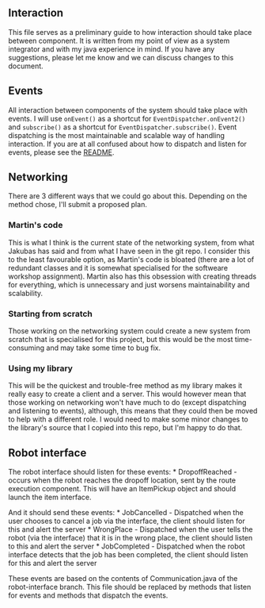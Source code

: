## Interaction
This file serves as a preliminary guide to how interaction should take place between component. It is written from my point of view as a system integrator and with my java experience in mind.
If you have any suggestions, please let me know and we can discuss changes to this document.

## Events
All interaction between components of the system should take place with events. I will use `onEvent()` as a shortcut for `EventDispatcher.onEvent2()` and `subscribe()` as a shortcut for `EventDispatcher.subscribe()`.
Event dispatching is the most maintainable and scalable way of handling interaction. If you are at all confused about how to dispatch and listen for events, please see the [README](README.md).

## Networking
There are 3 different ways that we could go about this. Depending on the method chose, I'll submit a proposed plan.

### Martin's code
This is what I think is the current state of the networking system, from what Jakubas has said and from what I have seen in the git repo.
I consider this to the least favourable option, as Martin's code is bloated (there are a lot of redundant classes and it is somewhat specialised for the softweare workshop assignment).
Martin also has this obsession with creating threads for everything, which is unnecessary and just worsens maintainability and scalability.

### Starting from scratch
Those working on the networking system could create a new system from scratch that is specialised for this project, but this would be the most time-consuming and may take some time to bug fix.

### Using my library
This will be the quickest and trouble-free method as my library makes it really easy to create a client and a server. 
This would however mean that those working on networking won't have much to do (except dispatching and listening to events), although, this means that they could then be moved to help with a different role.
I would need to make some minor changes to the library's source that I copied into this repo, but I'm happy to do that.

## Robot interface
The robot interface should listen for these events:
    * DropoffReached - occurs when the robot reaches the dropoff location, sent by the route execution component. This will have an ItemPickup object and should launch the item interface.

And it should send these events:
    * JobCancelled - Dispatched when the user chooses to cancel a job via the interface, the client should listen for this and alert the server
    * WrongPlace - Dispatched when the user tells the robot (via the interface) that it is in the wrong place, the client should listen to this and alert the server
    * JobCompleted - Dispatched when the robot interface detects that the job has been completed, the client should listen for this and alert the server
    
These events are based on the contents of Communication.java of the robot-interface branch. This file should be replaced by methods that listen for events and methods that dispatch the events.
    